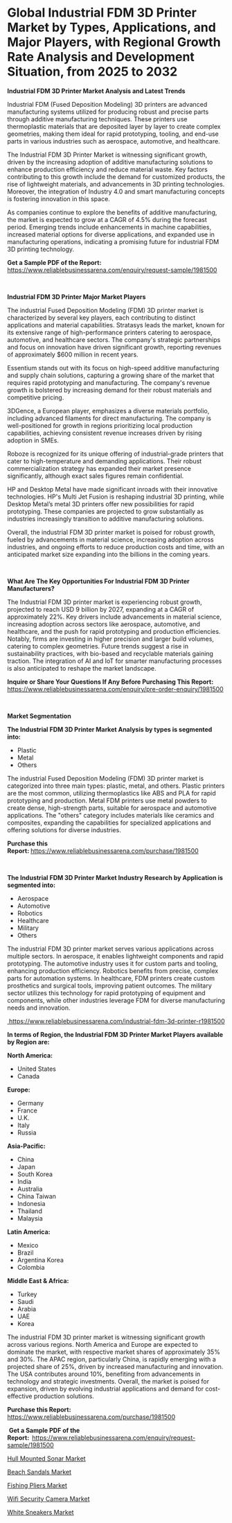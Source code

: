<p><h1>Global Industrial FDM 3D Printer Market by Types, Applications, and Major Players, with Regional Growth Rate Analysis and Development Situation, from 2025 to 2032</h1></p><p><strong>Industrial FDM 3D Printer Market Analysis and Latest Trends</strong></p>
<p><p>Industrial FDM (Fused Deposition Modeling) 3D printers are advanced manufacturing systems utilized for producing robust and precise parts through additive manufacturing techniques. These printers use thermoplastic materials that are deposited layer by layer to create complex geometries, making them ideal for rapid prototyping, tooling, and end-use parts in various industries such as aerospace, automotive, and healthcare.</p><p>The Industrial FDM 3D Printer Market is witnessing significant growth, driven by the increasing adoption of additive manufacturing solutions to enhance production efficiency and reduce material waste. Key factors contributing to this growth include the demand for customized products, the rise of lightweight materials, and advancements in 3D printing technologies. Moreover, the integration of Industry 4.0 and smart manufacturing concepts is fostering innovation in this space.</p><p>As companies continue to explore the benefits of additive manufacturing, the market is expected to grow at a CAGR of 4.5% during the forecast period. Emerging trends include enhancements in machine capabilities, increased material options for diverse applications, and expanded use in manufacturing operations, indicating a promising future for industrial FDM 3D printing technology.</p></p>
<p><strong>Get a Sample PDF of the Report:&nbsp;</strong> <a href="https://www.reliablebusinessarena.com/enquiry/request-sample/1981500?utm_campaign=1871&utm_medium=2&utm_source=Github&utm_content=ia&utm_term=10042025&utm_id=industrial-fdm-3d-printer">https://www.reliablebusinessarena.com/enquiry/request-sample/1981500</a></p>
<p>&nbsp;</p>
<p><strong>Industrial FDM 3D Printer Major Market Players</strong></p>
<p><p>The industrial Fused Deposition Modeling (FDM) 3D printer market is characterized by several key players, each contributing to distinct applications and material capabilities. Stratasys leads the market, known for its extensive range of high-performance printers catering to aerospace, automotive, and healthcare sectors. The company's strategic partnerships and focus on innovation have driven significant growth, reporting revenues of approximately $600 million in recent years.</p><p>Essentium stands out with its focus on high-speed additive manufacturing and supply chain solutions, capturing a growing share of the market that requires rapid prototyping and manufacturing. The company's revenue growth is bolstered by increasing demand for their robust materials and competitive pricing.</p><p>3DGence, a European player, emphasizes a diverse materials portfolio, including advanced filaments for direct manufacturing. The company is well-positioned for growth in regions prioritizing local production capabilities, achieving consistent revenue increases driven by rising adoption in SMEs.</p><p>Roboze is recognized for its unique offering of industrial-grade printers that cater to high-temperature and demanding applications. Their robust commercialization strategy has expanded their market presence significantly, although exact sales figures remain confidential.</p><p>HP and Desktop Metal have made significant inroads with their innovative technologies. HP's Multi Jet Fusion is reshaping industrial 3D printing, while Desktop Metal’s metal 3D printers offer new possibilities for rapid prototyping. These companies are projected to grow substantially as industries increasingly transition to additive manufacturing solutions.</p><p>Overall, the industrial FDM 3D printer market is poised for robust growth, fueled by advancements in material science, increasing adoption across industries, and ongoing efforts to reduce production costs and time, with an anticipated market size expanding into the billions in the coming years.</p></p>
<p>&nbsp;</p>
<p><strong>What Are The Key Opportunities For Industrial FDM 3D Printer Manufacturers?</strong></p>
<p><p>The Industrial FDM 3D printer market is experiencing robust growth, projected to reach USD 9 billion by 2027, expanding at a CAGR of approximately 22%. Key drivers include advancements in material science, increasing adoption across sectors like aerospace, automotive, and healthcare, and the push for rapid prototyping and production efficiencies. Notably, firms are investing in higher precision and larger build volumes, catering to complex geometries. Future trends suggest a rise in sustainability practices, with bio-based and recyclable materials gaining traction. The integration of AI and IoT for smarter manufacturing processes is also anticipated to reshape the market landscape.</p></p>
<p><strong>Inquire or Share Your Questions If Any Before Purchasing This Report:</strong> <a href="https://www.reliablebusinessarena.com/enquiry/pre-order-enquiry/1981500?utm_campaign=1871&utm_medium=2&utm_source=Github&utm_content=ia&utm_term=10042025&utm_id=industrial-fdm-3d-printer">https://www.reliablebusinessarena.com/enquiry/pre-order-enquiry/1981500</a></p>
<p>&nbsp;</p>
<p><strong>Market Segmentation</strong></p>
<p><strong>The Industrial FDM 3D Printer Market Analysis by types is segmented into:</strong></p>
<p><ul><li>Plastic</li><li>Metal</li><li>Others</li></ul></p>
<p><p>The industrial Fused Deposition Modeling (FDM) 3D printer market is categorized into three main types: plastic, metal, and others. Plastic printers are the most common, utilizing thermoplastics like ABS and PLA for rapid prototyping and production. Metal FDM printers use metal powders to create dense, high-strength parts, suitable for aerospace and automotive applications. The "others" category includes materials like ceramics and composites, expanding the capabilities for specialized applications and offering solutions for diverse industries.</p></p>
<p><strong>Purchase this Report:&nbsp;</strong><a href="https://www.reliablebusinessarena.com/purchase/1981500?utm_campaign=1871&utm_medium=2&utm_source=Github&utm_content=ia&utm_term=10042025&utm_id=industrial-fdm-3d-printer">https://www.reliablebusinessarena.com/purchase/1981500</a></p>
<p>&nbsp;</p>
<p><strong>The Industrial FDM 3D Printer Market Industry Research by Application is segmented into:</strong></p>
<p><ul><li>Aerospace</li><li>Automotive</li><li>Robotics</li><li>Healthcare</li><li>Military</li><li>Others</li></ul></p>
<p><p>The industrial FDM 3D printer market serves various applications across multiple sectors. In aerospace, it enables lightweight components and rapid prototyping. The automotive industry uses it for custom parts and tooling, enhancing production efficiency. Robotics benefits from precise, complex parts for automation systems. In healthcare, FDM printers create custom prosthetics and surgical tools, improving patient outcomes. The military sector utilizes this technology for rapid prototyping of equipment and components, while other industries leverage FDM for diverse manufacturing needs and innovation.</p></p>
<p><a href="https://www.reliablebusinessarena.com/industrial-fdm-3d-printer-r1981500?utm_campaign=1871&utm_medium=2&utm_source=Github&utm_content=ia&utm_term=10042025&utm_id=industrial-fdm-3d-printer">&nbsp;https://www.reliablebusinessarena.com/industrial-fdm-3d-printer-r1981500</a></p>
<p><strong>In terms of Region, the Industrial FDM 3D Printer Market Players available by Region are:</strong></p>
<p>
    <p> <strong> North America: </strong>
        <ul>
            <li>United States</li>
            <li>Canada</li>
        </ul>
        </p> 
    <p> <strong> Europe: </strong>
        <ul>
            <li>Germany</li>
            <li>France</li>
            <li>U.K.</li>
            <li>Italy</li>
            <li>Russia</li>
        </ul>
        </p> 
    <p> <strong> Asia-Pacific: </strong>
        <ul>
            <li>China</li>
            <li>Japan</li>
            <li>South Korea</li>
            <li>India</li>
            <li>Australia</li>
            <li>China Taiwan</li>
            <li>Indonesia</li>
            <li>Thailand</li>
            <li>Malaysia</li>
        </ul>
        </p> 
    <p> <strong> Latin America: </strong>
        <ul>
            <li>Mexico</li>
            <li>Brazil</li>
            <li>Argentina Korea</li>
            <li>Colombia</li>
        </ul>
        </p> 
    <p> <strong> Middle East & Africa: </strong>
        <ul>
            <li>Turkey</li>
            <li>Saudi</li>
            <li>Arabia</li>
            <li>UAE</li>
            <li>Korea</li>
        </ul>
    </p>
    </p>
<p><p>The industrial FDM 3D printer market is witnessing significant growth across various regions. North America and Europe are expected to dominate the market, with respective market shares of approximately 35% and 30%. The APAC region, particularly China, is rapidly emerging with a projected share of 25%, driven by increased manufacturing and innovation. The USA contributes around 10%, benefiting from advancements in technology and strategic investments. Overall, the market is poised for expansion, driven by evolving industrial applications and demand for cost-effective production solutions.</p></p>
<p><strong>Purchase this Report: </strong><a href="https://www.reliablebusinessarena.com/purchase/1981500?utm_campaign=1871&utm_medium=2&utm_source=Github&utm_content=ia&utm_term=10042025&utm_id=industrial-fdm-3d-printer">https://www.reliablebusinessarena.com/purchase/1981500</a></p>
<p>&nbsp;<strong>Get a Sample PDF of the Report:&nbsp;&nbsp;</strong><a href="https://www.reliablebusinessarena.com/enquiry/request-sample/1981500?utm_campaign=1871&utm_medium=2&utm_source=Github&utm_content=ia&utm_term=10042025&utm_id=industrial-fdm-3d-printer">https://www.reliablebusinessarena.com/enquiry/request-sample/1981500</a></p>
<p><strong></strong></p>
<p><p><a href="https://github.com/cingozascard/Market-Research-Report-List-1/blob/main/hull-mounted-sonar-market.md?utm_campaign=1871&utm_medium=2&utm_source=Github&utm_content=ia&utm_term=10042025&utm_id=industrial-fdm-3d-printer">Hull Mounted Sonar Market</a></p><p><a href="https://github.com/gauldvikerm6/Market-Research-Report-List-1/blob/main/beach-sandals-market.md?utm_campaign=1871&utm_medium=2&utm_source=Github&utm_content=ia&utm_term=10042025&utm_id=industrial-fdm-3d-printer">Beach Sandals Market</a></p><p><a href="https://github.com/benasjuettk3/Market-Research-Report-List-1/blob/main/fishing-pliers-market.md?utm_campaign=1871&utm_medium=2&utm_source=Github&utm_content=ia&utm_term=10042025&utm_id=industrial-fdm-3d-printer">Fishing Pliers Market</a></p><p><a href="https://github.com/akitamegge65/Market-Research-Report-List-1/blob/main/wifi-security-camera-market.md?utm_campaign=1871&utm_medium=2&utm_source=Github&utm_content=ia&utm_term=10042025&utm_id=industrial-fdm-3d-printer">Wifi Security Camera Market</a></p><p><a href="https://github.com/ardgenoud/Market-Research-Report-List-1/blob/main/white-sneakers-market.md?utm_campaign=1871&utm_medium=2&utm_source=Github&utm_content=ia&utm_term=10042025&utm_id=industrial-fdm-3d-printer">White Sneakers Market</a></p></p>